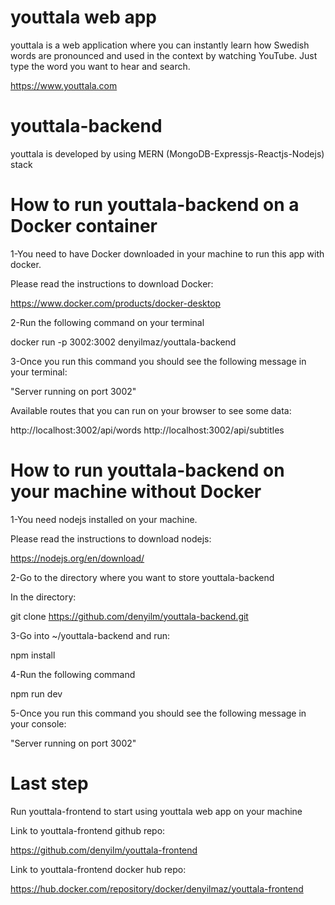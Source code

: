 # youttala web app 

youttala is a web application where you can instantly learn how Swedish words are pronounced and used in the context by watching YouTube. Just type the word you want to hear and search.

https://www.youttala.com

# youttala-backend

youttala is developed by using MERN (MongoDB-Expressjs-Reactjs-Nodejs) stack

# How to run youttala-backend on a Docker container

1-You need to have Docker downloaded in your machine to run this app with docker.

Please read the instructions to download Docker:

https://www.docker.com/products/docker-desktop


2-Run the following command on your terminal

docker run -p 3002:3002 denyilmaz/youttala-backend

3-Once you run this command you should see the following message in your terminal: 

"Server running on port 3002"

Available routes that you can run on your browser to see some data:

http://localhost:3002/api/words
http://localhost:3002/api/subtitles

# How to run youttala-backend on your machine without Docker

1-You need nodejs installed on your machine.

Please read the instructions to download nodejs:

https://nodejs.org/en/download/

2-Go to the directory where you want to store youttala-backend

In the directory:

git clone https://github.com/denyilm/youttala-backend.git

3-Go into ~/youttala-backend and run:

npm install

4-Run the following command

npm run dev

5-Once you run this command you should see the following message in your console: 

"Server running on port 3002"

# Last step

Run youttala-frontend to start using youttala web app on your machine

Link to youttala-frontend github repo:

https://github.com/denyilm/youttala-frontend

Link to youttala-frontend docker hub repo: 

https://hub.docker.com/repository/docker/denyilmaz/youttala-frontend